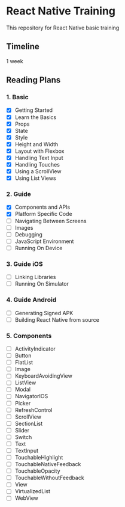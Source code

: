 # React Native Training
This repository for React Native basic training

## Timeline
1 week

## Reading Plans

### 1. Basic
  - [x] Getting Started
  - [x] Learn the Basics
  - [x] Props
  - [x] State
  - [x] Style
  - [x] Height and Width
  - [x] Layout with Flexbox
  - [x] Handling Text Input
  - [x] Handling Touches
  - [x] Using a ScrollView
  - [x] Using List Views

### 2. Guide
  - [x] Components and APIs
  - [x] Platform Specific Code
  - [ ] Navigating Between Screens
  - [ ] Images
  - [ ] Debugging
  - [ ] JavaScript Environment
  - [ ] Running On Device

### 3. Guide iOS
  - [ ] Linking Libraries
  - [ ] Running On Simulator

### 4. Guide Android
  - [ ] Generating Signed APK
  - [ ] Building React Native from source

### 5. Components
  - [ ] ActivityIndicator
  - [ ] Button
  - [ ] FlatList
  - [ ] Image
  - [ ] KeyboardAvoidingView
  - [ ] ListView
  - [ ] Modal
  - [ ] NavigatorIOS
  - [ ] Picker
  - [ ] RefreshControl
  - [ ] ScrollView
  - [ ] SectionList
  - [ ] Slider
  - [ ] Switch
  - [ ] Text
  - [ ] TextInput
  - [ ] TouchableHighlight
  - [ ] TouchableNativeFeedback
  - [ ] TouchableOpacity
  - [ ] TouchableWithoutFeedback
  - [ ] View
  - [ ] VirtualizedList
  - [ ] WebView

